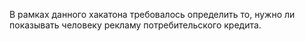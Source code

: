 В рамках данного хакатона требовалось определить то, нужно ли показывать человеку рекламу потребительского кредита. 
